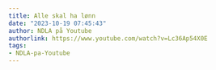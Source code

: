 ```yaml
---
title: Alle skal ha lønn
date: "2023-10-19 07:45:43"
author: NDLA på Youtube
authorlink: https://www.youtube.com/watch?v=Lc36Ap54X0E
tags:
- NDLA-pa-Youtube
---
```


